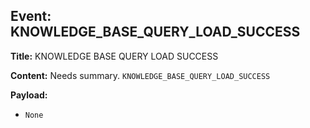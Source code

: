## Event: KNOWLEDGE_BASE_QUERY_LOAD_SUCCESS

**Title:** KNOWLEDGE BASE QUERY LOAD SUCCESS

**Content:**
Needs summary.
`KNOWLEDGE_BASE_QUERY_LOAD_SUCCESS`

**Payload:**
- `None`